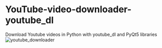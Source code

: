 # YouTube-video-downloader-youtube_dl
 Download Youtube videos in Python with youtube_dl and PyQt5 libraries
![youtube_downloader](https://user-images.githubusercontent.com/87191710/153731561-db63b504-a186-431f-a41e-0c3c4b636025.png)
